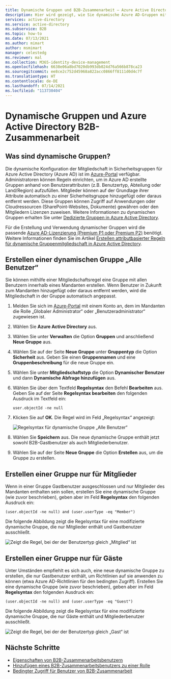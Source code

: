 ```yaml
---
title: Dynamische Gruppen und B2B-Zusammenarbeit – Azure Active Directory | Microsoft-Dokumentation
description: Hier wird gezeigt, wie Sie dynamische Azure AD-Gruppen mit Azure Active Directory B2B-Zusammenarbeit verwenden.
services: active-directory
ms.service: active-directory
ms.subservice: B2B
ms.topic: how-to
ms.date: 07/13/2021
ms.author: mimart
author: msmimart
manager: celestedg
ms.reviewer: mal
ms.collection: M365-identity-device-management
ms.openlocfilehash: 6638e06a8bd7020db993db024d76a566b878ca23
ms.sourcegitcommit: ee8ce2c752d45968a822acc0866ff8111d0d4c7f
ms.translationtype: HT
ms.contentlocale: de-DE
ms.lasthandoff: 07/14/2021
ms.locfileid: "113730404"
---
```

# <a name="dynamic-groups-and-azure-active-directory-b2b-collaboration"></a>Dynamische Gruppen und Azure Active Directory B2B-Zusammenarbeit

## <a name="what-are-dynamic-groups"></a>Was sind dynamische Gruppen?
Die dynamische Konfiguration der Mitgliedschaft in Sicherheitsgruppen für Azure Active Directory (Azure AD) ist im [Azure-Portal](https://portal.azure.com) verfügbar. Administratoren können Regeln einrichten, um in Azure AD erstellte Gruppen anhand von Benutzerattributen (z.B. Benutzertyp, Abteilung oder Land/Region) aufzufüllen. Mitglieder können auf der Grundlage ihrer Attribute automatisch zu einer Sicherheitsgruppe hinzugefügt oder daraus entfernt werden. Diese Gruppen können Zugriff auf Anwendungen oder Cloudressourcen (SharePoint-Websites, Dokumente) gewähren oder den Mitgliedern Lizenzen zuweisen. Weitere Informationen zu dynamischen Gruppen erhalten Sie unter [Dedizierte Gruppen in Azure Active Directory](../fundamentals/active-directory-groups-create-azure-portal.md).

Für die Erstellung und Verwendung dynamischer Gruppen wird die passende [Azure AD-Lizenzierung (Premium P1 oder Premium P2)](https://www.microsoft.com/security/business/identity-access-management/azure-ad-pricing) benötigt. Weitere Informationen finden Sie im Artikel [Erstellen attributbasierter Regeln für dynamische Gruppenmitgliedschaft in Azure Active Directory](../enterprise-users/groups-dynamic-membership.md).

## <a name="creating-an-all-users-dynamic-group"></a>Erstellen einer dynamischen Gruppe „Alle Benutzer“
Sie können mithilfe einer Mitgliedschaftsregel eine Gruppe mit allen Benutzern innerhalb eines Mandanten erstellen. Wenn Benutzer in Zukunft zum Mandanten hinzugefügt oder daraus entfernt werden, wird die Mitgliedschaft in der Gruppe automatisch angepasst.

1. Melden Sie sich im [Azure-Portal](https://portal.azure.com) mit einem Konto an, dem im Mandanten die Rolle „Globaler Administrator“ oder „Benutzeradministrator“ zugewiesen ist.
1. Wählen Sie **Azure Active Directory** aus.
2. Wählen Sie unter **Verwalten** die Option **Gruppen** und anschließend **Neue Gruppe** aus.
1. Wählen Sie auf der Seite **Neue Gruppe** unter **Gruppentyp** die Option **Sicherheit** aus. Geben Sie einen **Gruppennamen** und eine **Gruppenbeschreibung** für die neue Gruppe ein. 
2. Wählen Sie unter **Mitgliedschaftstyp** die Option **Dynamischer Benutzer** und dann **Dynamische Abfrage hinzufügen** aus. 
4. Wählen Sie über dem Textfeld **Regelsyntax** den Befehl **Bearbeiten** aus. Geben Sie auf der Seite **Regelsyntax bearbeiten** den folgenden Ausdruck im Textfeld ein:

   ```
   user.objectId -ne null
   ```
1. Klicken Sie auf **OK**. Die Regel wird im Feld „Regelsyntax“ angezeigt:

   ![Regelsyntax für dynamische Gruppe „Alle Benutzer“](media/use-dynamic-groups/all-user-rule-syntax.png)

1.  Wählen Sie **Speichern** aus. Die neue dynamische Gruppe enthält jetzt sowohl B2B-Gastbenutzer als auch Mitgliederbenutzer.


1. Wählen Sie auf der Seite **Neue Gruppe** die Option **Erstellen** aus, um die Gruppe zu erstellen.

## <a name="creating-a-group-of-members-only"></a>Erstellen einer Gruppe nur für Mitglieder

Wenn in einer Gruppe Gastbenutzer ausgeschlossen und nur Mitglieder des Mandanten enthalten sein sollen, erstellen Sie eine dynamische Gruppe (wie zuvor beschrieben), geben aber im Feld **Regelsyntax** den folgenden Ausdruck ein:

```
(user.objectId -ne null) and (user.userType -eq "Member")
```

Die folgende Abbildung zeigt die Regelsyntax für eine modifizierte dynamische Gruppe, die nur Mitglieder enthält und Gastbenutzer ausschließt.

![Zeigt die Regel, bei der der Benutzertyp gleich „Mitglied“ ist](media/use-dynamic-groups/all-member-user-rule-syntax.png)

## <a name="creating-a-group-of-guests-only"></a>Erstellen einer Gruppe nur für Gäste

Unter Umständen empfiehlt es sich auch, eine neue dynamische Gruppe zu erstellen, die nur Gastbenutzer enthält, um Richtlinien auf sie anwenden zu können (etwa Azure AD-Richtlinien für den bedingten Zugriff). Erstellen Sie eine dynamische Gruppe (wie zuvor beschrieben), geben aber im Feld **Regelsyntax** den folgenden Ausdruck ein:

```
(user.objectId -ne null) and (user.userType -eq "Guest")
```

Die folgende Abbildung zeigt die Regelsyntax für eine modifizierte dynamische Gruppe, die nur Gäste enthält und Mitgliederbenutzer ausschließt.

![Zeigt die Regel, bei der der Benutzertyp gleich „Gast“ ist](media/use-dynamic-groups/all-guest-user-rule-syntax.png)

## <a name="next-steps"></a>Nächste Schritte

- [Eigenschaften von B2B-Zusammenarbeitsbenutzern](user-properties.md)
- [Hinzufügen eines B2B-Zusammenarbeitsbenutzers zu einer Rolle](./add-users-administrator.md)
- [Bedingter Zugriff für Benutzer von B2B-Zusammenarbeit](conditional-access.md)
